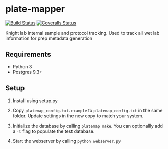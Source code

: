 plate-mapper
============

[![Build Status](https://travis-ci.org/squirrelo/plate-mapper.svg?branch=master)](https://travis-ci.org/squirrelo/plate-mapper)
[![Coveralls Status](https://coveralls.io/repos/squirrelo/plate-mapper/badge.png?branch=master)](https://coveralls.io/r/squirrelo/plate-mapper)

Knight lab internal sample and protocol tracking. Used to track all wet lab information for prep metadata generation

Requirements
------------
 - Python 3
 - Postgres 9.3+

 Setup
 -----
 1) Install using setup.py
 
 2) Copy `platemap_config.txt.example` to `platemap_config.txt` in the same folder. Update settings in the new copy to match your system.
 
 2) Initialize the database by calling `platemap make`. You can optionallly add a `-t` flag to populate the test database.
 
 3) Start the webserver by calling `python webserver.py`
